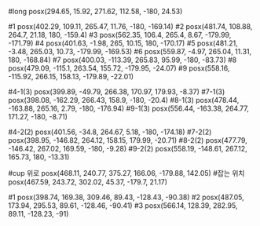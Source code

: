 #long
posx(294.65, 15.92, 271.62, 112.58, -180, 24.53)


#1
posx(402.29, 109.11, 265.47, 11.76, -180, -169.14)
#2
posx(481.74, 108.88, 264.7, 21.18, 180, -159.4)
#3
posx(562.35, 106.4, 265.4, 8.67, -179.99, -171.79)
#4
posx(401.63, -1.98, 265, 10.15, 180, -170.17)
#5
posx(481.21, -3.48, 265.03, 10.73, -179.99, -169.53)
#6
posx(559.87, -4.97, 265.04, 11.31, 180, -168.84)
#7
posx(400.03, -113.39, 265.83, 95.99, -180, -83.73)
#8
posx(479.09, -115.1, 263.54, 155.72, -179.95, -24.07)
#9
posx(558.16, -115.92, 266.15, 158.13, -179.89, -22.01)

#4-1(3)
posx(399.89, -49.79, 266.38, 170.97, 179.93, -8.37)
#7-1(3)
posx(398.08, -162.29, 266.43, 158.9, -180, -20.4)
#8-1(3)
posx(478.44, -163.88, 265.16, 2.79, -180, -176.94)
#9-1(3)
posx(556.44, -163.38, 264.77, 171.27, -180, -8.71)

#4-2(2)
posx(401.56, -34.8, 264.67, 5.18, -180, -174.18)
#7-2(2)
posx(398.95, -146.82, 264.12, 158.15, 179.99, -20.71)
#8-2(2)
posx(477.79, -146.42, 267.02, 169.59, -180, -9.28)
#9-2(2)
posx(558.19, -148.61, 267.12, 165.73, 180, -13.31)

#cup 위로
posx(468.11, 240.77, 375.27, 166.06, -179.88, 142.05)
#잡는 위치
posx(467.59, 243.72, 302.02, 45.37, -179.7, 21.17)



#1
posx(398.74, 169.38, 309.46, 89.43, -128.43, -90.38)
#2
posx(487.05, 173.94, 295.53, 89.61, -128.46, -90.41)
#3
posx(566.14, 128.39, 282.95, 89.11, -128.23, -91)
